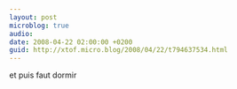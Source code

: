 ```yaml
---
layout: post
microblog: true
audio: 
date: 2008-04-22 02:00:00 +0200
guid: http://xtof.micro.blog/2008/04/22/t794637534.html
---
```

et puis faut dormir
